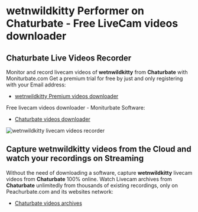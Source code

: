 # wetnwildkitty Performer on Chaturbate - Free LiveCam videos downloader

## Chaturbate Live Videos Recorder

Monitor and record livecam videos of **wetnwildkitty** from **Chaturbate** with Moniturbate.com
Get a premium trial for free by just and only registering with your Email address:
* [wetnwildkitty Premium videos downloader](https://moniturbate.com/request-demo-licence-key.html)

Free livecam videos downloader - Moniturbate Software:
* [Chaturbate videos downloader](https://moniturbate.com/moniturbate-download-software.html)

![wetnwildkitty livecam videos recorder](https://peachurnet.com/templates/moniturbate-software.png)


## Capture wetnwildkitty videos from the Cloud and watch your recordings on Streaming

Without the need of downloading a software, capture **wetnwildkitty** livecam videos from **Chaturbate** 100% online.
Watch Livecam archives from **Chaturbate** unlimitedly from thousands of existing recordings, only on Peachurbate.com and its websites network:
* [Chaturbate videos archives](https://peachurnet.com/)